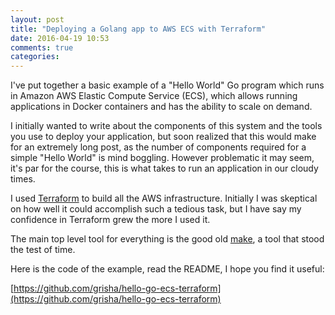 ```yaml
---
layout: post
title: "Deploying a Golang app to AWS ECS with Terraform"
date: 2016-04-19 10:53
comments: true
categories:
---
```


I've put together a basic example of a "Hello World" Go program which
runs in Amazon AWS Elastic Compute Service (ECS), which allows running
applications in Docker containers and has the ability to scale on
demand.

I initially wanted to write about the components of this system and
the tools you use to deploy your application, but soon realized that
this would make for an extremely long post, as the number of
components required for a simple "Hello World" is mind
boggling. However problematic it may seem, it's par for the course,
this is what takes to run an application in our cloudy times.

I used [Terraform](https://github.com/hashicorp/terraform) to build
all the AWS infrastructure. Initially I was skeptical on how well it
could accomplish such a tedious task, but I have say my confidence in
Terraform grew the more I used it.

The main top level tool for everything is the good old
[make](https://en.wikipedia.org/wiki/Make_%28software%29), a tool that
stood the test of time.

Here is the code of the example, read the README, I hope you find it
useful:

[https://github.com/grisha/hello-go-ecs-terraform](https://github.com/grisha/hello-go-ecs-terraform)
